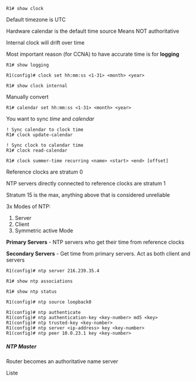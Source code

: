 
```
R1# show clock
```

Default timezone is UTC

Hardware calendar is the default time source
	Means NOT authoritative

Internal clock will drift over time

Most important reason (for CCNA) to have accurate time is for **logging**

```
R1# show logging
```

```
R1(config)# clock set hh:mm:ss <1-31> <month> <year>
```

```
R1# show clock internal
```

Manually convert

```
R1# calendar set hh:mm:ss <1-31> <month> <year>
```

You want to sync *time* and *calendar*

```
! Sync calendar to clock time
R1# clock update-calendar
```

```
! Sync clock to calendar time
R1# clock read-calendar
```

```
R1# clock summer-time recurring <name> <start> <end> [offset]
```

Reference clocks are stratum 0

NTP servers directly connected to reference clocks are stratum 1

Stratum 15 is the max, anything above that is considered unreliable

3x Modes of NTP:
1. Server 
2. Client
3. Symmetric active Mode

**Primary Servers** - NTP servers who get their time from reference clocks

**Secondary Servers** - Get time from primary servers.  Act as both client and servers

```
R1(config)# ntp server 216.239.35.4
```

``` 
R1# show ntp associations
```

```
R1# show ntp status
```

```
R1(config)# ntp source loopback0
```

```
R1(config)# ntp authenticate
R1(config)# ntp authentication-key <key-number> md5 <key>
R1(config)# ntp trusted-key <key-number>
R1(config)# ntp server <ip-address> key <key-number>
R1(config)# ntp peer 10.0.23.1 key <key-number>
```



##### NTP Master

Router becomes an authoritative name server

Liste